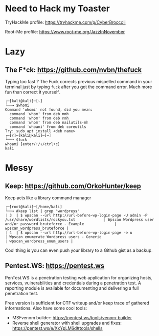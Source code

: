 # Need to Hack my Toaster

TryHackMe profile: https://tryhackme.com/p/CyberBroccoli

Root-Me profile: https://www.root-me.org/JazzInNovember


# Lazy

## The F*ck: https://github.com/nvbn/thefuck

Typing too fast ? The Fuck corrects previous mispelled command in your terminal just by typing `fuck` after you got the command error. Much more fun than correct it yourself.

```shell bash
┌─[kali@kali]─[~]
└──╼ $whomi
Command 'whomi' not found, did you mean:
  command 'whom' from deb mmh
  command 'whom' from deb nmh
  command 'whom' from deb mailutils-mh
  command 'whoami' from deb coreutils
Try: sudo apt install <deb name>
┌─[✗]─[kali@kali]─[~]
└──╼ $fuck
whoami [enter/↑/↓/ctrl+c]
kali
```

# Messy
## Keep: https://github.com/OrkoHunter/keep
Keep acts like a library command manager

```shell bash
┌─[root@kali]─[/home/kali]
└──╼ #keep list | grep "wordpress"
| 3  | $ wpscan --url http://url-before-wp-login-page -U admin -P /usr/share/wordlists/rockyou.txt             | Wpscan Wordpress user and/or password bruteforce - Example              | wpscan_wordpress_bruteforce |
| 4  | $ wpscan --url http://url-before-wp-login-page -e u                                                     | Wpscan enumerate Wordpress users - Generic                              | wpscan_wordpress_enum_users |
```
Cool thing is you can even push your library to a Github gist as a backup.

## Pentest.WS: https://pentest.ws
PenTest.WS is a penetration testing web application for organizing hosts, services, vulnerabilities and credentials during a penetration test. A reporting module is available for documenting and delivering a full penetration test.

Free version is sufficient for CTF writeup and/or keep trace of gathered informations.
Also have some cool tools: 
- MSFvenom builder: https://pentest.ws/tools/venom-builder 
- Reverse shell generator with shell upgrades and fixes: https://pentest.ws/e/XxYpLM6d#tools/shells

